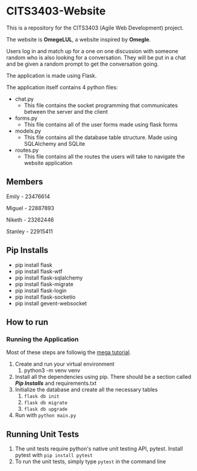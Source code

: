 # CITS3403-Website
This is a repository for the CITS3403 (Agile Web Development) project.

The website is **OmegeLUL**, a website inspired by **Omegle**. 

Users log in and match up for a one on one discussion with someone random who is also looking for a conversation. They will be put in a chat and be given a random prompt to get the conversation going.

The application is made using Flask.

The application itself contains 4 python files:
- chat.py
    - This file contains the socket programming that communicates between the server and the client
- forms.py
    - This file contains all of the user forms made using flask forms
- models.py
    - This file contains all the database table structure. Made using SQLAlchemy and SQLite
- routes.py
    - This file contains all the routes the users will take to navigate the website application

## Members
Emily   - 23476614

Miguel  - 22887893

Niketh  - 23262446

Stanley - 22915411



## Pip Installs
- pip install flask
- pip install flask-wtf
- pip install flask-sqlalchemy
- pip install flask-migrate
- pip install flask-login
- pip install flask-socketio
- pip install gevent-websocket


## How to run
### Running the Application
Most of these steps are followig the [mega tutorial](https://blog.miguelgrinberg.com/post/the-flask-mega-tutorial-part-i-hello-world).
1. Create and run your virtual environment
    1. python3 -m venv venv
2. Install all the dependencies using pip. There should be a section called ***Pip Installs*** and requirements.txt
3. Initialize the database and create all the necessary tables
    1. `flask db init`
    2. `flask db migrate`
    3. `flask db upgrade`
4. Run with `python main.py`


## Running Unit Tests
1. The unit tests require python's native unit testing API, pytest. Install pytest with `pip install pytest`
2. To run the unit tests, simply type `pytest` in the command line